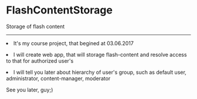 # FlashContentStorage
Storage of flash content
***
<p><li>It's my course project, that begined at 03.06.2017</li></p>
<p><li>I will create web app, that will storage flash-content and resolve access to that for authorized user's</li></p>
<p><li>I will tell you later about hierarchy of user's group, such as default user, administrator, content-manager, moderator</li></p>
<p>See you later, guy;)</p>

